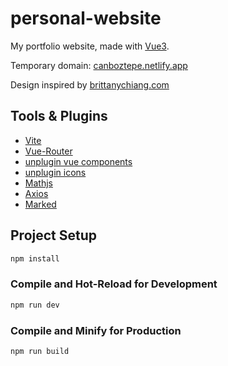 # personal-website

My portfolio website, made with [Vue3].

Temporary domain: [canboztepe.netlify.app]

Design inspired by [brittanychiang.com]

[brittanychiang.com]: https://brittanychiang.com
[Vue3]: https://vuejs.org/
[canboztepe.netlify.app]: https://canboztepe.netlify.app/

## Tools & Plugins

- [Vite]
- [Vue-Router]
- [unplugin vue components]
- [unplugin icons]
- [Mathjs]
- [Axios]
- [Marked]

[Vite]: https://vite.dev/
[Vue-Router]: https://router.vuejs.org/
[unplugin icons]: https://github.com/unplugin/unplugin-icons
[unplugin vue components]: https://github.com/unplugin/unplugin-vue-components
[Axios]: https://axios-http.com/docs/intro
[Marked]: https://marked.js.org/
[Mathjs]: https://mathjs.org/

## Project Setup

```sh
npm install
```

### Compile and Hot-Reload for Development

```sh
npm run dev
```

### Compile and Minify for Production

```sh
npm run build
```
